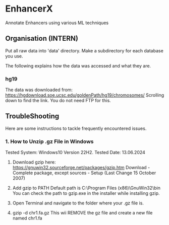 # EnhancerX
Annotate Enhancers using various ML techniques

## Organisation (INTERN)
Put all raw data into 'data' directory. Make a subdirectory for each database you use.

The following explains how the data was accessed and what they are.

### hg19
The data was downloaded from: https://hgdownload.soe.ucsc.edu/goldenPath/hg19/chromosomes/
Scrolling down to find the link. You do not need FTP for this.

## TroubleShooting
Here are some instructions to tackle frequently encountered issues. 

### 1. How to Unzip .gz File in Windows
Tested System: Windows10 Version 22H2.
Tested Date: 13.06.2024
1. Download gzip here: https://gnuwin32.sourceforge.net/packages/gzip.htm
Download - Complete package, except sources - Setup (Last Change 15 October 2007)

2. Add gzip to PATH
Default path is C:\Program Files (x86)\GnuWin32\bin
You can check the path to gzip.exe in the installer while installing gzip.

3. Open Terminal and navigate to the folder where your .gz file is.

4. gzip -d chr1.fa.gz
This wii REMOVE the gz file and create a new file named chr1.fa